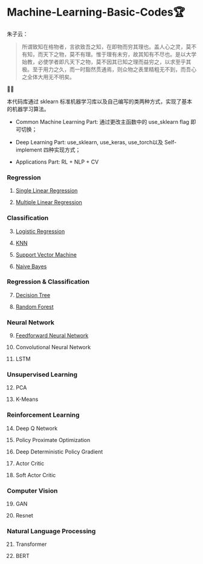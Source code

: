 # Machine-Learning-Basic-Codes🏆

朱子云：

> 所谓致知在格物者，言欲致吾之知，在即物而穷其理也。盖人心之灵，莫不有知，而天下之物，莫不有理。惟于理有未穷，故其知有不尽也。是以大学始教，必使学者即凡天下之物，莫不因其已知之理而益穷之，以求至乎其极。至于用力之久，而一时豁然贯通焉，则众物之表里精粗无不到，而吾心之全体大用无不明矣。

📐📏

本代码库通过 sklearn 标准机器学习库以及自己编写的类两种方式，实现了基本的机器学习算法。

- Common Machine Learning Part: 通过更改主函数中的 use_sklearn flag 即可切换；

- Deep Learning Part: use_sklearn, use_keras, use_torch以及 Self-implement 四种实现方式；

- Applications Part: RL + NLP + CV

### Regression
1. [Single Linear Regression](./1Single_Linear_Regression/1Single_Linear_Regression.py)

2. [Multiple Linear Regression](./2Multiple_Linear_Regression/2Multiple_Linear_Regression.py)

### Classification
3. [Logistic Regression](./3Logistic_Regression/3Logistic_Regression.py)

4. [KNN](./4K_Nearest_Neighbours/)

5. [Support Vector Machine](./5Support_Vector_Machine/)

6. [Naive Bayes](./6Naive_Bayes/)

### Regression & Classification
7. [Decision Tree](./7Decision_Trees/)

8. [Random Forest](./8Random_Forest/)

### Neural Network
9. [Feedforward Neural Network](./9Neural_Network/)

10. Convolutional Neural Network

11. LSTM

### Unsupervised Learning
12. PCA

13. K-Means

### Reinforcement Learning
14. Deep Q Network

15. Policy Proximate Optimization

16. Deep Deterministic Policy Gradient

17. Actor Critic

18. Soft Actor Critic

### Computer Vision
19. GAN 

20. Resnet

### Natural Language Processing
21. Transformer

22. BERT
